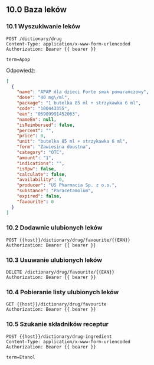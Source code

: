 ## 10.0 Baza leków

### 10.1 Wyszukiwanie leków

```
POST /dictionary/drug
Content-Type: application/x-www-form-urlencoded
Authorization: Bearer {{ bearer }}

term=Apap
```

Odpowiedź:

```json
[
  {
    "name": "APAP dla dzieci Forte smak pomarańczowy",
    "dose": "40 mg\/ml",
    "package": "1 butelka 85 ml + strzykawka 6 ml",
    "code": "100443355",
    "ean": "05909991452063",
    "nameEn": null,
    "isReimbursed": false,
    "percent": "",
    "price": 0,
    "unit": "butelka 85 ml + strzykawka 6 ml",
    "form": "Zawiesina doustna",
    "category": "OTC",
    "amount": "1",
    "indications": "",
    "isRpw": false,
    "calculate": false,
    "availability": 0,
    "producer": "US Pharmacia Sp. z o.o.",
    "substance": "Paracetamolum",
    "expired": false,
    "favourite": 0
  }
]
```

### 10.2 Dodawnie ulubionych leków

```
POST {{host}}/dictionary/drug/favourite/{{EAN}}
Authorization: Bearer {{ bearer }}
```

### 10.3 Usuwanie ulubionych leków

```
DELETE /dictionary/drug/favourite/{{EAN}}
Authorization: Bearer {{ bearer }}
```


### 10.4 Pobieranie listy ulubionych leków

```
GET {{host}}/dictionary/drug/favourite
Authorization: Bearer {{ bearer }}
```

### 10.5 Szukanie składników receptur

```
POST {{host}}/dictionary/drug-ingredient
Content-Type: application/x-www-form-urlencoded
Authorization: Bearer {{ bearer }}

term=Etanol
```